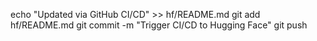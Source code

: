echo "Updated via GitHub CI/CD" >> hf/README.md
git add hf/README.md
git commit -m "Trigger CI/CD to Hugging Face"
git push